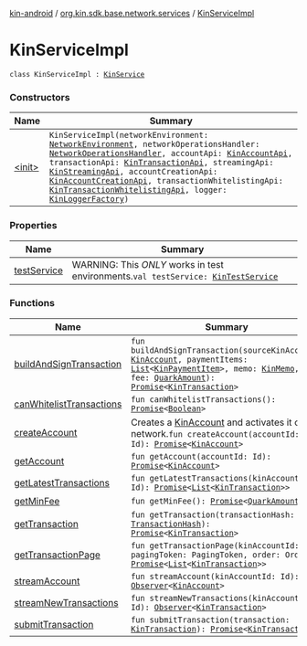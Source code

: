 [kin-android](../../index.md) / [org.kin.sdk.base.network.services](../index.md) / [KinServiceImpl](./index.md)

# KinServiceImpl

`class KinServiceImpl : `[`KinService`](../-kin-service/index.md)

### Constructors

| Name | Summary |
|---|---|
| [&lt;init&gt;](-init-.md) | `KinServiceImpl(networkEnvironment: `[`NetworkEnvironment`](../../org.kin.sdk.base.stellar.models/-network-environment/index.md)`, networkOperationsHandler: `[`NetworkOperationsHandler`](../../org.kin.sdk.base.tools/-network-operations-handler/index.md)`, accountApi: `[`KinAccountApi`](../../org.kin.sdk.base.network.api/-kin-account-api/index.md)`, transactionApi: `[`KinTransactionApi`](../../org.kin.sdk.base.network.api/-kin-transaction-api/index.md)`, streamingApi: `[`KinStreamingApi`](../../org.kin.sdk.base.network.api/-kin-streaming-api/index.md)`, accountCreationApi: `[`KinAccountCreationApi`](../../org.kin.sdk.base.network.api/-kin-account-creation-api/index.md)`, transactionWhitelistingApi: `[`KinTransactionWhitelistingApi`](../../org.kin.sdk.base.network.api/-kin-transaction-whitelisting-api/index.md)`, logger: `[`KinLoggerFactory`](../../org.kin.sdk.base.tools/-kin-logger-factory/index.md)`)` |

### Properties

| Name | Summary |
|---|---|
| [testService](test-service.md) | WARNING: This *ONLY* works in test environments.`val testService: `[`KinTestService`](../-kin-test-service/index.md) |

### Functions

| Name | Summary |
|---|---|
| [buildAndSignTransaction](build-and-sign-transaction.md) | `fun buildAndSignTransaction(sourceKinAccount: `[`KinAccount`](../../org.kin.sdk.base.models/-kin-account/index.md)`, paymentItems: `[`List`](https://kotlinlang.org/api/latest/jvm/stdlib/kotlin.collections/-list/index.html)`<`[`KinPaymentItem`](../../org.kin.sdk.base.models/-kin-payment-item/index.md)`>, memo: `[`KinMemo`](../../org.kin.sdk.base.models/-kin-memo/index.md)`, fee: `[`QuarkAmount`](../../org.kin.sdk.base.models/-quark-amount/index.md)`): `[`Promise`](../../org.kin.sdk.base.tools/-promise/index.md)`<`[`KinTransaction`](../../org.kin.sdk.base.stellar.models/-kin-transaction/index.md)`>` |
| [canWhitelistTransactions](can-whitelist-transactions.md) | `fun canWhitelistTransactions(): `[`Promise`](../../org.kin.sdk.base.tools/-promise/index.md)`<`[`Boolean`](https://kotlinlang.org/api/latest/jvm/stdlib/kotlin/-boolean/index.html)`>` |
| [createAccount](create-account.md) | Creates a [KinAccount](../../org.kin.sdk.base.models/-kin-account/index.md) and activates it on the network.`fun createAccount(accountId: Id): `[`Promise`](../../org.kin.sdk.base.tools/-promise/index.md)`<`[`KinAccount`](../../org.kin.sdk.base.models/-kin-account/index.md)`>` |
| [getAccount](get-account.md) | `fun getAccount(accountId: Id): `[`Promise`](../../org.kin.sdk.base.tools/-promise/index.md)`<`[`KinAccount`](../../org.kin.sdk.base.models/-kin-account/index.md)`>` |
| [getLatestTransactions](get-latest-transactions.md) | `fun getLatestTransactions(kinAccountId: Id): `[`Promise`](../../org.kin.sdk.base.tools/-promise/index.md)`<`[`List`](https://kotlinlang.org/api/latest/jvm/stdlib/kotlin.collections/-list/index.html)`<`[`KinTransaction`](../../org.kin.sdk.base.stellar.models/-kin-transaction/index.md)`>>` |
| [getMinFee](get-min-fee.md) | `fun getMinFee(): `[`Promise`](../../org.kin.sdk.base.tools/-promise/index.md)`<`[`QuarkAmount`](../../org.kin.sdk.base.models/-quark-amount/index.md)`>` |
| [getTransaction](get-transaction.md) | `fun getTransaction(transactionHash: `[`TransactionHash`](../../org.kin.sdk.base.models/-transaction-hash/index.md)`): `[`Promise`](../../org.kin.sdk.base.tools/-promise/index.md)`<`[`KinTransaction`](../../org.kin.sdk.base.stellar.models/-kin-transaction/index.md)`>` |
| [getTransactionPage](get-transaction-page.md) | `fun getTransactionPage(kinAccountId: Id, pagingToken: PagingToken, order: Order): `[`Promise`](../../org.kin.sdk.base.tools/-promise/index.md)`<`[`List`](https://kotlinlang.org/api/latest/jvm/stdlib/kotlin.collections/-list/index.html)`<`[`KinTransaction`](../../org.kin.sdk.base.stellar.models/-kin-transaction/index.md)`>>` |
| [streamAccount](stream-account.md) | `fun streamAccount(kinAccountId: Id): `[`Observer`](../../org.kin.sdk.base.tools/-observer/index.md)`<`[`KinAccount`](../../org.kin.sdk.base.models/-kin-account/index.md)`>` |
| [streamNewTransactions](stream-new-transactions.md) | `fun streamNewTransactions(kinAccountId: Id): `[`Observer`](../../org.kin.sdk.base.tools/-observer/index.md)`<`[`KinTransaction`](../../org.kin.sdk.base.stellar.models/-kin-transaction/index.md)`>` |
| [submitTransaction](submit-transaction.md) | `fun submitTransaction(transaction: `[`KinTransaction`](../../org.kin.sdk.base.stellar.models/-kin-transaction/index.md)`): `[`Promise`](../../org.kin.sdk.base.tools/-promise/index.md)`<`[`KinTransaction`](../../org.kin.sdk.base.stellar.models/-kin-transaction/index.md)`>` |
